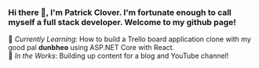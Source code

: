 ### Hi there 👋, I'm Patrick Clover. I'm fortunate enough to call myself a full stack developer. Welcome to my github page! <br>
🌱 *Currently Learning*: How to build a Trello board application clone with my good pal **dunbheo** using ASP.NET Core with React.<br>
🔭 *In the Works*: Building up content for a blog and YouTube channel!<br>

<!--
**pcloverdevelopment/pcloverdevelopment** is a ✨ _special_ ✨ repository because its `README.md` (this file) appears on your GitHub profile.

Here are some ideas to get you started:

- 🔭 I’m currently working on ...
- 🌱 I’m currently learning ...
- 👯 I’m looking to collaborate on ...
- 🤔 I’m looking for help with ...
- 💬 Ask me about ...
- 📫 How to reach me: ...
- 😄 Pronouns: ...
- ⚡ Fun fact: ...
-->
